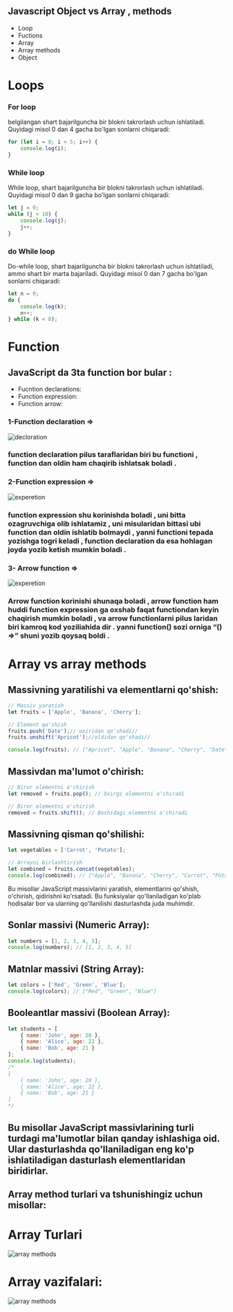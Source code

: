 
## Javascript Object vs Array , methods
- Loop
- Fuctions
- Array
-  Array methods
- Object
# Loops

### For loop
 belgilangan shart bajarilguncha bir blokni takrorlash uchun ishlatiladi. Quyidagi misol 0 dan 4 gacha bo'lgan sonlarni chiqaradi:

```javascript
for (let i = 0; i < 5; i++) {
    console.log(i);
}
```

### While loop

While loop, shart bajarilguncha bir blokni takrorlash uchun ishlatiladi. Quyidagi misol 0 dan 9 gacha bo'lgan sonlarni chiqaradi:


```javascript
let j = 0;
while (j < 10) {
    console.log(j);
    j++;
}
```
### do While loop
Do-while loop, shart bajarilguncha bir blokni takrorlash uchun ishlatiladi, ammo shart bir marta bajariladi. Quyidagi misol 0 dan 7 gacha bo'lgan sonlarni chiqaradi:
```javascript
let n = 0;
do {
    console.log(k);
    n++;
} while (k < 8);

```

# Function
## JavaScript da 3ta function bor bular :

- Fucntion declarations:
- Function expression:
- Function arrow:


### 1-Function declaration =>

<img src="./image/decloration.png" alt="decloration">

### function declaration pilus taraflaridan biri bu functioni , function dan oldin ham chaqirib ishlatsak boladi .


### 2-Function expression =>

<img src="./image/experetion.png" alt="experetion">

### function expression shu korinishda boladi , uni bitta ozagruvchiga olib ishlatamiz , uni misularidan bittasi ubi function dan oldin ishlatib bolmaydi , yanni functioni tepada yozishga togri keladi , function declaration da esa hohlagan joyda yozib ketish mumkin boladi .

### 3- Arrow function =>

<img src="./image/arrow.png" alt="experetion">

### Arrow function korinishi shunaqa boladi , arrow function ham huddi function expression ga oxshab faqat functiondan keyin chaqirish mumkin boladi , va arrow functionlarni pilus laridan biri kamroq kod yoziliahida dir . yanni function() sozi orniga “() =>” shuni yozib qoysaq boldi .

# Array vs array methods

## Massivning yaratilishi va elementlarni qo'shish:
```javascript
// Massiv yaratish
let fruits = ['Apple', 'Banana', 'Cherry'];

// Element qo'shish
fruits.push('Date');// oxiridan qo'shadi//
fruits.unshift('Apricot');//oldidan qo'shadi//

console.log(fruits); // ["Apricot", "Apple", "Banana", "Cherry", "Date"]

```

## Massivdan ma'lumot o'chirish:
```javascript
// Biror elementni o'chirish
let removed = fruits.pop(); // Oxirgi elementni o'chiradi

// Biror elementni o'chirish
removed = fruits.shift(); // Boshidagi elementni o'chiradi

```

## Massivning qisman qo'shilishi:
```javascript
let vegetables = ['Carrot', 'Potato'];

// Arrayni birlashtirish
let combined = fruits.concat(vegetables);
console.log(combined); // ["Apple", "Banana", "Cherry", "Carrot", "Potato"]

```
Bu misollar JavaScript massivlarini yaratish, elementlarini qo'shish, o'chirish,  qidirishni ko'rsatadi. Bu funksiyalar qo'llaniladigan ko'plab hodisalar bor va ularning qo'llanilishi dasturlashda juda muhimdir.

## Sonlar massivi (Numeric Array):
```javascript
let numbers = [1, 2, 3, 4, 5];
console.log(numbers); // [1, 2, 3, 4, 5]

```

## Matnlar massivi (String Array):
```javascript
let colors = ['Red', 'Green', 'Blue'];
console.log(colors); // ["Red", "Green", "Blue"]

```

## Booleantlar massivi (Boolean Array):
```javascript
let students = [
    { name: 'John', age: 20 },
    { name: 'Alice', age: 22 },
    { name: 'Bob', age: 21 }
];
console.log(students);
/*
[
    { name: 'John', age: 20 },
    { name: 'Alice', age: 22 },
    { name: 'Bob', age: 21 }
]
*/

```

## Bu misollar JavaScript massivlarining turli turdagi ma'lumotlar bilan qanday ishlashiga oid. Ular dasturlashda qo'llaniladigan eng ko'p ishlatiladigan dasturlash elementlaridan biridirlar.


## Array method turlari va tshunishingiz uchun misollar:

# Array Turlari
<img src="./image/methods.jpeg" alt="array methods">

# Array vazifalari:
<img src="./image/images.png" alt="array methods">
